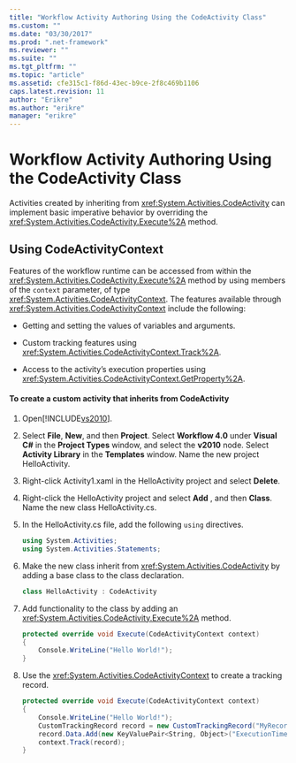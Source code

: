 ```yaml
---
title: "Workflow Activity Authoring Using the CodeActivity Class"
ms.custom: ""
ms.date: "03/30/2017"
ms.prod: ".net-framework"
ms.reviewer: ""
ms.suite: ""
ms.tgt_pltfrm: ""
ms.topic: "article"
ms.assetid: cfe315c1-f86d-43ec-b9ce-2f8c469b1106
caps.latest.revision: 11
author: "Erikre"
ms.author: "erikre"
manager: "erikre"
---
```

# Workflow Activity Authoring Using the CodeActivity Class
Activities created by inheriting from <xref:System.Activities.CodeActivity> can implement basic imperative behavior by overriding the <xref:System.Activities.CodeActivity.Execute%2A> method.  
  
## Using CodeActivityContext  
 Features of the workflow runtime can be accessed from within the <xref:System.Activities.CodeActivity.Execute%2A> method by using members of the `context` parameter, of type <xref:System.Activities.CodeActivityContext>. The features available through <xref:System.Activities.CodeActivityContext> include the following:  
  
-   Getting and setting the values of variables and arguments.  
  
-   Custom tracking features using <xref:System.Activities.CodeActivityContext.Track%2A>.  
  
-   Access to the activity’s execution properties using <xref:System.Activities.CodeActivityContext.GetProperty%2A>.  
  
#### To create a custom activity that inherits from CodeActivity  
  
1.  Open[!INCLUDE[vs2010](../../../includes/vs2010-md.md)].  
  
2.  Select **File**, **New**, and then **Project**. Select **Workflow 4.0** under **Visual C#** in the **Project Types** window, and select the **v2010** node. Select **Activity Library** in the **Templates** window. Name the new project HelloActivity.  
  
3.  Right-click Activity1.xaml in the HelloActivity project and select **Delete**.  
  
4.  Right-click the HelloActivity project and select **Add** , and then **Class**. Name the new class HelloActivity.cs.  
  
5.  In the HelloActivity.cs file, add the following `using` directives.  
  
    ```csharp  
    using System.Activities;  
    using System.Activities.Statements;  
    ```  
  
6.  Make the new class inherit from <xref:System.Activities.CodeActivity> by adding a base class to the class declaration.  
  
    ```csharp  
    class HelloActivity : CodeActivity  
    ```  
  
7.  Add functionality to the class by adding an <xref:System.Activities.CodeActivity.Execute%2A> method.  
  
    ```csharp  
    protected override void Execute(CodeActivityContext context)  
    {  
        Console.WriteLine("Hello World!");  
    }  
    ```  
  
8.  Use the <xref:System.Activities.CodeActivityContext> to create a tracking record.  
  
    ```csharp  
    protected override void Execute(CodeActivityContext context)  
    {  
        Console.WriteLine("Hello World!");  
        CustomTrackingRecord record = new CustomTrackingRecord("MyRecord");  
        record.Data.Add(new KeyValuePair<String, Object>("ExecutionTime", DateTime.Now));  
        context.Track(record);  
    }  
    ```
